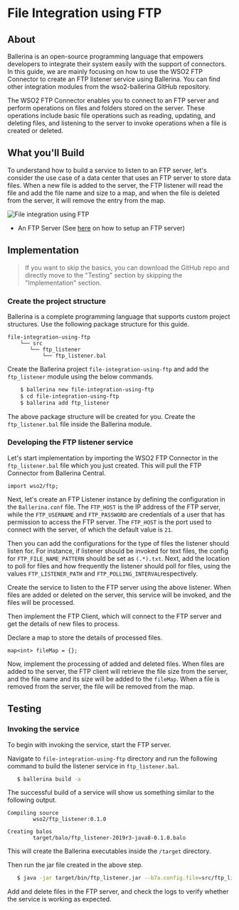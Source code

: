 # File Integration using FTP

## About

Ballerina is an open-source programming language that empowers developers to integrate their system easily with the support of connectors. In this guide, we are mainly focusing on how to use the WSO2 FTP Connector to create an FTP listener service using Ballerina. You can find other integration modules from the wso2-ballerina GitHub repository.

The WSO2 FTP Connector enables you to connect to an FTP server and perform operations on files and folders stored on the 
server. These operations include basic file operations such as reading, updating, and deleting files, and listening to 
the server to invoke operations when a file is created or deleted.

## What you'll Build

To understand how to build a service to listen to an FTP server, let's consider the use case of a data center that uses 
an FTP server to store data files. When a new file is added to the server, the FTP listener will read the file and add 
the file name and size to a map, and when the file is deleted from the server, it will remove the entry from the map. 

![File integration using FTP](/src/ftp_listener/resources/file-integration-using-ftp.png)

<!-- INCLUDE_MD: ../../../../tutorial-prerequisites.md -->
* An FTP Server (See [here](https://www.digitalocean.com/community/tutorials/how-to-set-up-vsftpd-for-a-user-s-directory-on-ubuntu-16-04) on how to setup an FTP server)

<!-- INCLUDE_MD: ../../../../tutorial-get-the-code.md -->

## Implementation
> If you want to skip the basics, you can download the GitHub repo and directly move to the "Testing" section by skipping the "Implementation" section.

### Create the project structure

Ballerina is a complete programming language that supports custom project structures. Use the following package structure for this guide.
```
file-integration-using-ftp
    └── src
       └── ftp_listener
           └── ftp_listener.bal
```

Create the Ballerina project `file-integration-using-ftp` and add the `ftp_listener` module using the below commands. 

```bash
    $ ballerina new file-integration-using-ftp
    $ cd file-integration-using-ftp
    $ ballerina add ftp_listener
```

The above package structure will be created for you. Create the `ftp_listener.bal` file inside the Ballerina module.

### Developing the FTP listener service

Let's start implementation by importing the WSO2 FTP Connector in the `ftp_listener.bal` file which you just created. 
This will pull the FTP Connector from Ballerina Central.

```ballerina
import wso2/ftp;
```

Next, let's create an FTP Listener instance by defining the configuration in the `Ballerina.conf` file. The `FTP_HOST` 
is the IP address of the FTP server, while the `FTP_USERNAME` and `FTP_PASSWORD` are credentials of a user that has permission 
to access the FTP server. The `FTP_HOST` is the port used to connect with the server, of which the default value is `21`.

Then you can add the configurations for the type of files the listener should listen for. For instance, if listener 
should be invoked for text files, the config for `FTP_FILE_NAME_PATTERN` should be set as `(.*).txt`. Next, add 
the location to poll for files and how frequently the listener should poll for files, using the values 
`FTP_LISTENER_PATH` and `FTP_POLLING_INTERVAL`respectively.

<!-- INCLUDE_CODE_SEGMENT: { file: src/ftp_listener/ftp_listener.bal, segment: segment_1 } -->

Create the service to listen to the FTP server using the above listener. When files are added or deleted on the server, 
this service will be invoked, and the files will be processed.

<!-- INCLUDE_CODE_SEGMENT: { file: src/ftp_listener/ftp_listener.bal, segment: segment_2 } -->

Then implement the FTP Client, which will connect to the FTP server and get the details of new files to process. 
     
<!-- INCLUDE_CODE_SEGMENT: { file: src/ftp_listener/ftp_listener.bal, segment: segment_3 } -->

Declare a map to store the details of processed files.

```ballerina
map<int> fileMap = {};
```

Now, implement the processing of added and deleted files. When files are added to the server, the FTP client will 
retrieve the file size from the server, and the file name and its size will be added to the `fileMap`. When a file is 
removed from the server, the file will be removed from the map.

<!-- INCLUDE_CODE_SEGMENT: { file: src/ftp_listener/ftp_listener.bal, segment: segment_4 } -->

## Testing

### Invoking the service

To begin with invoking the service, start the FTP server. 

Navigate to `file-integration-using-ftp` directory and run the following command to build the listener service in `ftp_listener.bal`.

```bash
   $ ballerina build -a 
```

The successful build of a service will show us something similar to the following output.

```
Compiling source
        wso2/ftp_listener:0.1.0

Creating balos
        target/balo/ftp_listener-2019r3-java8-0.1.0.balo
```

This will create the Ballerina executables inside the `/target` directory.

Then run the jar file created in the above step.

```bash
   $ java -jar target/bin/ftp_listener.jar --b7a.config.file=src/ftp_listener/resources/ballerina.conf 
```

Add and delete files in the FTP server, and check the logs to verify whether the service is working as expected.
